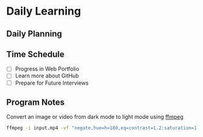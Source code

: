 # Daily Learning

## Daily Planning

## Time Schedule

- [ ] Progress in Web Portfolio
- [ ] Learn more about GitHub
- [ ] Prepare for Future Interviews
      
## Program Notes
Convert an image or video from dark mode to light mode using [ffmpeg](https://www.ffmpeg.org)

```bash
ffmpeg -i input.mp4 -vf "negate,hue=h=180,eq=contrast=1.2:saturation=1.1" output.mp4
```
